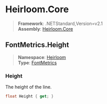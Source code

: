 # Heirloom.Core

> **Framework**: .NETStandard,Version=v2.1  
> **Assembly**: [Heirloom.Core][0]  

## FontMetrics.Height

> **Namespace**: [Heirloom][0]  
> **Type**: [FontMetrics][1]  

### Height

The height of the line.

```cs
float Height { get; }
```

[0]: ../Heirloom.Core.md
[1]: Heirloom.FontMetrics.md
